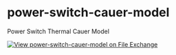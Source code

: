 # power-switch-cauer-model
Power Switch Thermal Cauer Model

[![View power-switch-cauer-model on File Exchange](https://www.mathworks.com/matlabcentral/images/matlab-file-exchange.svg)](https://de.mathworks.com/matlabcentral/fileexchange/118125-power-switch-cauer-model)
